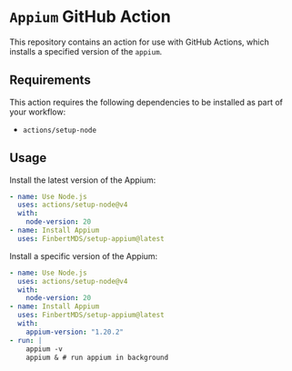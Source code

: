 # `Appium` GitHub Action

This repository contains an action for use with GitHub Actions, which installs a specified version of  the `appium`.

## Requirements
This action requires the following dependencies to be installed as part of your workflow:
- `actions/setup-node`
## Usage

Install the latest version of the Appium:

```yaml
- name: Use Node.js
  uses: actions/setup-node@v4
  with:
    node-version: 20
- name: Install Appium
  uses: FinbertMDS/setup-appium@latest
```

Install a specific version of the Appium:

```yaml
- name: Use Node.js
  uses: actions/setup-node@v4
  with:
    node-version: 20
- name: Install Appium
  uses: FinbertMDS/setup-appium@latest
  with:
    appium-version: "1.20.2"
- run: |
    appium -v
    appium & # run appium in background
```
